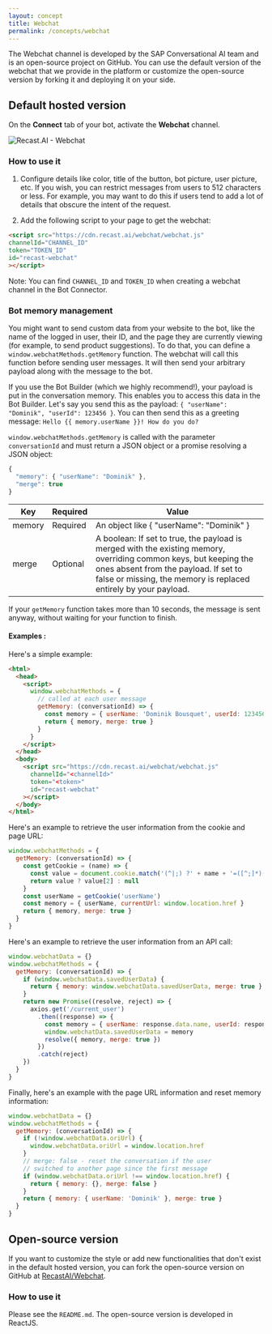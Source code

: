 ```yaml
---
layout: concept
title: Webchat
permalink: /concepts/webchat
---
```


The Webchat channel is developed by the SAP Conversational AI team and is an open-source project on GitHub.
You can use the default version of the webchat that we provide in the platform or customize the open-source version by forking it and deploying it on your side.

## Default hosted version

On the **Connect** tab of your bot, activate the **Webchat** channel.

![Recast.AI - Webchat](//cdn.recast.ai/man/webchat-connector.png)

### How to use it

1) Configure details like color, title of the button, bot picture, user picture, etc. If you wish, you can restrict messages from users to 512 characters or less. For example, you may want to do this if users tend to add a lot of details that obscure the intent of the request.

2) Add the following script to your page to get the webchat:

~~~ html
<script src="https://cdn.recast.ai/webchat/webchat.js"
channelId="CHANNEL_ID"
token="TOKEN_ID"
id="recast-webchat"
></script>
~~~

Note: You can find `CHANNEL_ID` and `TOKEN_ID` when creating a webchat channel in the Bot Connector.

### Bot memory management
You might want to send custom data from your website to the bot, like the name of the logged in user, their ID, and the page they are currently viewing (for example, to send product suggestions). To do that, you can define a `window.webchatMethods.getMemory` function. The webchat will call this function before sending user messages. It will then send your arbitrary payload along with the message to the bot.

If you use the Bot Builder (which we highly recommend!), your payload is put in the conversation memory. This enables you to access this data in the Bot Builder. Let's say you send this as the payload: `{ "userName": "Dominik", "userId": 123456 }`. You can then send this as a greeting message: `Hello {{ memory.userName }}! How do you do?`

`window.webchatMethods.getMemory` is called with the parameter `conversationId` and must return a JSON object or a promise resolving a JSON object:

```javascript
{
  "memory": { "userName": "Dominik" },
  "merge": true
}
```


| Key                   | Required | Value
|-----------------------|----------|-------------------------------------------|
| memory               | Required | An object like { "userName": "Dominik" }   |
| merge          | Optional | A boolean: If set to true, the payload is merged with the existing memory, overriding common keys, but keeping the ones absent from the payload. If set to false or missing, the memory is replaced entirely by your payload. |


If your `getMemory` function takes more than 10 seconds, the message is sent anyway, without waiting for your function to finish.

#### Examples :

Here's a simple example:
```html
<html>
  <head>
    <script>
      window.webchatMethods = {
        // called at each user message
        getMemory: (conversationId) => {
          const memory = { userName: 'Dominik Bousquet', userId: 123456 }
          return { memory, merge: true }
        }
      }
    </script>
  </head>
  <body>
    <script src="https://cdn.recast.ai/webchat/webchat.js"
      channelId="<channelId>"
      token="<token>"
      id="recast-webchat"
    ></script>
  </body>
</html>
```

Here's an example to retrieve the user information from the cookie and page URL:

```javascript
window.webchatMethods = {
  getMemory: (conversationId) => {
    const getCookie = (name) => {
      const value = document.cookie.match('(^|;) ?' + name + '=([^;]*)(;|$)')
      return value ? value[2] : null
    }
    const userName = getCookie('userName')
    const memory = { userName, currentUrl: window.location.href }
    return { memory, merge: true }
  }
}
```

Here's an example to retrieve the user information from an API call:

```javascript
window.webchatData = {}
window.webchatMethods = {
  getMemory: (conversationId) => {
    if (window.webchatData.savedUserData) {
      return { memory: window.webchatData.savedUserData, merge: true }
    }
    return new Promise((resolve, reject) => {
      axios.get('/current_user')
        .then((response) => {
          const memory = { userName: response.data.name, userId: response.data.id }
          window.webchatData.savedUserData = memory
          resolve({ memory, merge: true })
        })
        .catch(reject)
    })
  }
}
```

Finally, here's an example with the page URL information and reset memory information:

```javascript
window.webchatData = {}
window.webchatMethods = {
  getMemory: (conversationId) => {
    if (!window.webchatData.oriUrl) {
      window.webchatData.oriUrl = window.location.href
    }
    // merge: false - reset the conversation if the user
    // switched to another page since the first message
    if (window.webchatData.oriUrl !== window.location.href) {
      return { memory: {}, merge: false }
    }
    return { memory: { userName: 'Dominik' }, merge: true }
  }
}
```


## Open-source version

If you want to customize the style or add new functionalities that don't exist in the default hosted version, you can fork the open-source version on GitHub at <a href="https://github.com/Recastai/webchat" alt="Github Recast Webchat" target="_blank">RecastAI/Webchat</a>.

### How to use it
Please see the `README.md`. The open-source version is developed in ReactJS.
